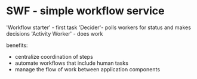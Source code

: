 # SWF - simple workflow service

'Workflow starter' - first task
'Decider'- polls workers for status and makes decisions
'Activity Worker' - does work


benefits:
- centralize coordination of steps
- automate workflows that include human tasks
- manage the flow of work between application components
